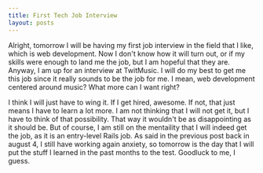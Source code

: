 ```yaml
---
title: First Tech Job Interview
layout: posts
---
```


Alright, tomorrow I will be having my first job interview in the field that I like, which is web development.  Now I don't know how it will turn out, or if my skills were enough to land me the job, but I am hopeful that they are.  Anyway, I am up for an interview at TwitMusic.  I will do my best to get me this job since it really sounds to be the job for me.  I mean, web development centered around music? What more can I want right?

I think I will just have to wing it.  If I get hired, awesome.  If not, that just means I have to learn a lot more.  I am not thinking that I will not get it, but I have to think of that possibility.  That way it wouldn't be as disappointing as it should be.  But of course, I am still on the mentaility that I will indeed get the job, as it is an entry-level Rails job.  As said in the previous post back in august 4, I still have working again anxiety, so tomorrow is the day that I will put the stuff I learned in the past months to the test.  Goodluck to me, I guess.